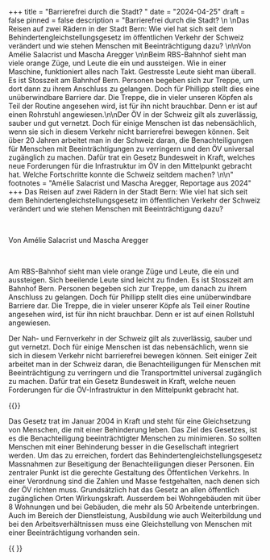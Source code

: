 +++
title = "Barrierefrei durch die Stadt? "
date = "2024-04-25"
draft = false
pinned = false
description = "Barrierefrei durch die Stadt? \n \nDas Reisen auf zwei Rädern in der Stadt Bern: Wie viel hat sich seit dem Behindertengleichstellungsgesetz im öffentlichen Verkehr der Schweiz verändert und wie stehen Menschen mit Beeinträchtigung dazu?  \n\nVon Amélie Salacrist und Mascha Aregger \n\nBeim RBS-Bahnhof sieht man viele orange Züge, und Leute die ein und aussteigen. Wie in einer Maschine, funktioniert alles nach Takt. Gestresste Leute sieht man überall. Es ist Stosszeit am Bahnhof Bern. Personen begeben sich zur Treppe, um dort dann zu ihrem Anschluss zu gelangen. Doch für Phillipp stellt dies eine unüberwindbare Barriere dar. Die Treppe, die in vieler unseren Köpfen als Teil der Routine angesehen wird, ist für ihn nicht brauchbar. Denn er ist auf einen Rohrstuhl angewiesen.\n\nDer ÖV in der Schweiz gilt als zuverlässig, sauber und gut vernetzt. Doch für einige Menschen ist das nebensächlich, wenn sie sich in diesem Verkehr nicht barrierefrei bewegen können. Seit über 20 Jahren arbeitet man in der Schweiz daran, die Benachteiligungen für Menschen mit Beeinträchtigungen zu verringern und den ÖV universal zugänglich zu machen. Dafür trat ein Gesetz Bundesweit in Kraft, welches neue Forderungen für die Infrastruktur im ÖV in den Mittelpunkt gebracht hat. Welche Fortschritte konnte die Schweiz seitdem machen? \n\n"
footnotes = "Amélie Salacrist und Mascha Aregger, Reportage aus 2024"
+++
Das Reisen auf zwei Rädern in der Stadt Bern: Wie viel hat sich seit dem Behindertengleichstellungsgesetz im öffentlichen Verkehr der Schweiz verändert und wie stehen Menschen mit Beeinträchtigung dazu?  

 

Von Amélie Salacrist und Mascha Aregger  

 

Am RBS-Bahnhof sieht man viele orange Züge und Leute, die ein und aussteigen. Sich beeilende Leute sind leicht zu finden. Es ist Stosszeit am Bahnhof Bern. Personen begeben sich zur Treppe, um danach zu ihrem Anschluss zu gelangen. Doch für Phillipp stellt dies eine unüberwindbare Barriere dar. Die Treppe, die in vieler unserer Köpfe als Teil einer Routine angesehen wird, ist für ihn nicht brauchbar. Denn er ist auf einen Rollstuhl angewiesen.

Der Nah- und Fernverkehr in der Schweiz gilt als zuverlässig, sauber und gut vernetzt. Doch für einige Menschen ist das nebensächlich, wenn sie sich in diesem Verkehr nicht barrierefrei bewegen können. Seit einiger Zeit arbeitet man in der Schweiz daran, die Benachteiligungen für Menschen mit Beeinträchtigung zu verringern und die Transportmittel universal zugänglich zu machen. Dafür trat ein Gesetz Bundesweit in Kraft, welche neuen Forderungen für die ÖV-Infrastruktur in den Mittelpunkt gebracht hat.



{{<box title="Das Behindertengleichstellungsgesetz">}}

Das Gesetz trat im Januar 2004 in Kraft und steht für eine Gleichsetzung von Menschen, die mit einer Behinderung leben. Das Ziel des Gesetzes, ist es die Benachteiligung beeinträchtigter Menschen zu minimieren. So sollten Menschen mit einer Behinderung besser in die Gesellschaft integriert werden. Um das zu erreichen, fordert das Behindertengleichstellungsgesetz Massnahmen zur Beseitigung der Benachteiligungen dieser Personen. Ein zentraler Punkt ist die gerechte Gestaltung des Öffentlichen Verkehrs. In einer Verordnung sind die Zahlen und Masse festgehalten, nach denen sich der ÖV richten muss. Grundsätzlich hat das Gesetz an allen öffentlich zugänglichen Orten Wirkungskraft. Ausserdem bei Wohngebäuden mit über 8 Wohnungen und bei Gebäuden, die mehr als 50 Arbeitende unterbringen. Auch im Bereich der Dienstleistung, Ausbildung wie auch Weiterbildung und bei den Arbeitsverhältnissen muss eine Gleichstellung von Menschen mit einer Beeinträchtigung vorhanden sein.

{{</box> }}